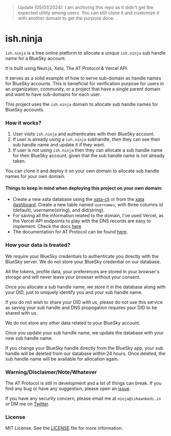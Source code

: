 > Update (05/01/2024): I am archiving this repo as it didn't get the expected utility among users. You can still clone it and customize it with another domain to get the purpose done.

# ish.ninja
`ish.ninja` is a free online platform to allocate a unique `ish.ninja` sub handle name for a BlueSky account.

It is built using Next.js, Xata, The AT Protocol & Vercel API.

It serves as a solid example of how to serve sub-domain as handle names for BlueSky accounts. This is beneficial for verification purpose for users in an organization, community, or a project that have a single parent domain and want to have sub-domains for each user.

This project uses the `ish.ninja` domain to allocate sub handle names for BlueSky accounts. 


### How it works?

1. User visits `ish.ninja` and authenticates with their BlueSky account.
2. If user is already using a `ish.ninja` subhandle, then they can see their sub handle name and update it if they want.
3. If user is not using `ish.ninja` then they can allocate a sub handle name for their BlueSky account, given that the sub handle name is not already taken.

You can clone it and deploy it on your own domain to allocate sub handle names for your own domain.

#### Things to keep in mind when deploying this project on your own domain:
- Create a new xata database using the [xata-cli](https://xata.io/docs/getting-started/cli#branches) or from the [xata dashboard](https://app.xata.io/workspaces). Create a new table named `usernames`, with three columns id (default), username(string), and did(string). 
- For saving all the information related to the domain, I've used Vercel, as the Vercel API endpoints to play with the DNS records are easy to implement. Check the docs [here](https://vercel.com/docs/rest-api/endpoints#dns)
- The documentation for AT Protocol can be found [here](https://atproto.com/docs/). 

### How your data is treated?

We require your BlueSky credentials to authenticate you directly with the BlueSky server. We do not store your BlueSky credential on our database.

 All the tokens, profile data, your preferences are stored in your browser's storage and will never leave your browser without your consent.

Once you allocate a sub handle name, we store it in the database along with your DID, just to uniquely identify you and your sub handle name. 

If you do not wish to share your DID with us, please do not use this service as saving your sub handle and DNS propogation requires your DID to be shared with us.

We do not store any other data related to your BlueSky account.

Once you update your sub handle name, we update the database with your new sub handle name. 

If you change your BlueSky handle directly from the BlueSky app, your sub handle will be deleted from our database within 24 hours. Once deleted, the sub handle name will be available for allocation again.

### Warning/Disclaimer/Note/Whatever

The AT Protocol is still in development and a lot of things can break. If you find any bug or have any suggestion, please open an [issue](https://github.com/bluesky-social/atproto). 

If you have any security concern, please email me at `ninja@ishaanbedi.in` or DM me on [Twitter](https://twitter.com/ishnbedi).

### License

MIT License. See the [LICENSE](LICENSE) file for more information.
